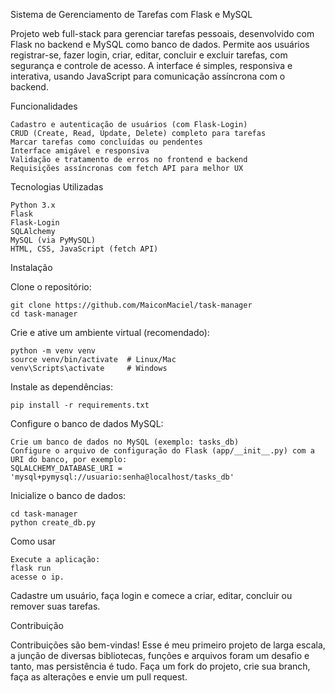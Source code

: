 Sistema de Gerenciamento de Tarefas com Flask e MySQL


Projeto web full-stack para gerenciar tarefas pessoais, desenvolvido com Flask no backend e MySQL como banco de dados.
Permite aos usuários registrar-se, fazer login, criar, editar, concluir e excluir tarefas, com segurança e controle de acesso. A interface é simples, responsiva e interativa, usando JavaScript para comunicação assíncrona com o backend.

Funcionalidades

    Cadastro e autenticação de usuários (com Flask-Login)
    CRUD (Create, Read, Update, Delete) completo para tarefas
    Marcar tarefas como concluídas ou pendentes
    Interface amigável e responsiva
    Validação e tratamento de erros no frontend e backend
    Requisições assíncronas com fetch API para melhor UX

Tecnologias Utilizadas

    Python 3.x
    Flask
    Flask-Login
    SQLAlchemy
    MySQL (via PyMySQL)
    HTML, CSS, JavaScript (fetch API)

Instalação

Clone o repositório:

    git clone https://github.com/MaiconMaciel/task-manager
    cd task-manager

Crie e ative um ambiente virtual (recomendado):

    python -m venv venv
    source venv/bin/activate  # Linux/Mac
    venv\Scripts\activate     # Windows

Instale as dependências:

    pip install -r requirements.txt

Configure o banco de dados MySQL:

    Crie um banco de dados no MySQL (exemplo: tasks_db)
    Configure o arquivo de configuração do Flask (app/__init__.py) com a URI do banco, por exemplo:
    SQLALCHEMY_DATABASE_URI = 'mysql+pymysql://usuario:senha@localhost/tasks_db'

Inicialize o banco de dados:

    cd task-manager
    python create_db.py

Como usar

    Execute a aplicação:
    flask run
    acesse o ip.

Cadastre um usuário, faça login e comece a criar, editar, concluir ou remover suas tarefas.

Contribuição

Contribuições são bem-vindas!
Esse é meu primeiro projeto de larga escala, a junção de diversas bibliotecas, funções e arquivos foram um desafio e tanto, mas persistência é tudo.
Faça um fork do projeto, crie sua branch, faça as alterações e envie um pull request.
